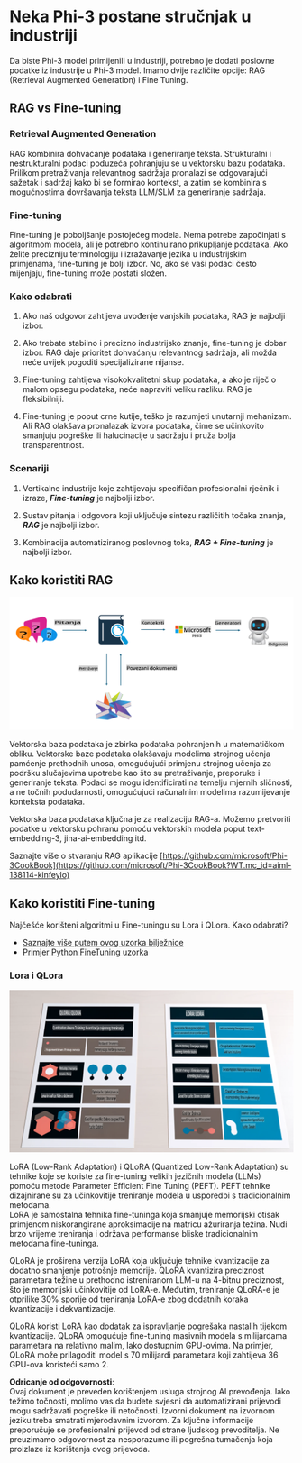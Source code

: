 # **Neka Phi-3 postane stručnjak u industriji**

Da biste Phi-3 model primijenili u industriji, potrebno je dodati poslovne podatke iz industrije u Phi-3 model. Imamo dvije različite opcije: RAG (Retrieval Augmented Generation) i Fine Tuning.

## **RAG vs Fine-tuning**

### **Retrieval Augmented Generation**

RAG kombinira dohvaćanje podataka i generiranje teksta. Strukturalni i nestrukturalni podaci poduzeća pohranjuju se u vektorsku bazu podataka. Prilikom pretraživanja relevantnog sadržaja pronalazi se odgovarajući sažetak i sadržaj kako bi se formirao kontekst, a zatim se kombinira s mogućnostima dovršavanja teksta LLM/SLM za generiranje sadržaja.

### **Fine-tuning**

Fine-tuning je poboljšanje postojećeg modela. Nema potrebe započinjati s algoritmom modela, ali je potrebno kontinuirano prikupljanje podataka. Ako želite precizniju terminologiju i izražavanje jezika u industrijskim primjenama, fine-tuning je bolji izbor. No, ako se vaši podaci često mijenjaju, fine-tuning može postati složen.

### **Kako odabrati**

1. Ako naš odgovor zahtijeva uvođenje vanjskih podataka, RAG je najbolji izbor.

2. Ako trebate stabilno i precizno industrijsko znanje, fine-tuning je dobar izbor. RAG daje prioritet dohvaćanju relevantnog sadržaja, ali možda neće uvijek pogoditi specijalizirane nijanse.

3. Fine-tuning zahtijeva visokokvalitetni skup podataka, a ako je riječ o malom opsegu podataka, neće napraviti veliku razliku. RAG je fleksibilniji.

4. Fine-tuning je poput crne kutije, teško je razumjeti unutarnji mehanizam. Ali RAG olakšava pronalazak izvora podataka, čime se učinkovito smanjuju pogreške ili halucinacije u sadržaju i pruža bolja transparentnost.

### **Scenariji**

1. Vertikalne industrije koje zahtijevaju specifičan profesionalni rječnik i izraze, ***Fine-tuning*** je najbolji izbor.

2. Sustav pitanja i odgovora koji uključuje sintezu različitih točaka znanja, ***RAG*** je najbolji izbor.

3. Kombinacija automatiziranog poslovnog toka, ***RAG + Fine-tuning*** je najbolji izbor.

## **Kako koristiti RAG**

![rag](../../../../translated_images/rag.36e7cb856f120334d577fde60c6a5d7c5eecae255dac387669303d30b4b3efa4.hr.png)

Vektorska baza podataka je zbirka podataka pohranjenih u matematičkom obliku. Vektorske baze podataka olakšavaju modelima strojnog učenja pamćenje prethodnih unosa, omogućujući primjenu strojnog učenja za podršku slučajevima upotrebe kao što su pretraživanje, preporuke i generiranje teksta. Podaci se mogu identificirati na temelju mjernih sličnosti, a ne točnih podudarnosti, omogućujući računalnim modelima razumijevanje konteksta podataka.

Vektorska baza podataka ključna je za realizaciju RAG-a. Možemo pretvoriti podatke u vektorsku pohranu pomoću vektorskih modela poput text-embedding-3, jina-ai-embedding itd.

Saznajte više o stvaranju RAG aplikacije [https://github.com/microsoft/Phi-3CookBook](https://github.com/microsoft/Phi-3CookBook?WT.mc_id=aiml-138114-kinfeylo)

## **Kako koristiti Fine-tuning**

Najčešće korišteni algoritmi u Fine-tuningu su Lora i QLora. Kako odabrati?
- [Saznajte više putem ovog uzorka bilježnice](../../../../code/04.Finetuning/Phi_3_Inference_Finetuning.ipynb)
- [Primjer Python FineTuning uzorka](../../../../code/04.Finetuning/FineTrainingScript.py)

### **Lora i QLora**

![lora](../../../../translated_images/qlora.6aeba71122bc0c8d56ccf0bc36b861304939fee087f43c1fc6cc5c9cb8764725.hr.png)

LoRA (Low-Rank Adaptation) i QLoRA (Quantized Low-Rank Adaptation) su tehnike koje se koriste za fine-tuning velikih jezičnih modela (LLMs) pomoću metode Parameter Efficient Fine Tuning (PEFT). PEFT tehnike dizajnirane su za učinkovitije treniranje modela u usporedbi s tradicionalnim metodama.  
LoRA je samostalna tehnika fine-tuninga koja smanjuje memorijski otisak primjenom niskorangirane aproksimacije na matricu ažuriranja težina. Nudi brzo vrijeme treniranja i održava performanse bliske tradicionalnim metodama fine-tuninga.  

QLoRA je proširena verzija LoRA koja uključuje tehnike kvantizacije za dodatno smanjenje potrošnje memorije. QLoRA kvantizira preciznost parametara težine u prethodno istreniranom LLM-u na 4-bitnu preciznost, što je memorijski učinkovitije od LoRA-e. Međutim, treniranje QLoRA-e je otprilike 30% sporije od treniranja LoRA-e zbog dodatnih koraka kvantizacije i dekvantizacije.  

QLoRA koristi LoRA kao dodatak za ispravljanje pogrešaka nastalih tijekom kvantizacije. QLoRA omogućuje fine-tuning masivnih modela s milijardama parametara na relativno malim, lako dostupnim GPU-ovima. Na primjer, QLoRA može prilagoditi model s 70 milijardi parametara koji zahtijeva 36 GPU-ova koristeći samo 2.

**Odricanje od odgovornosti**:  
Ovaj dokument je preveden korištenjem usluga strojnog AI prevođenja. Iako težimo točnosti, molimo vas da budete svjesni da automatizirani prijevodi mogu sadržavati pogreške ili netočnosti. Izvorni dokument na izvornom jeziku treba smatrati mjerodavnim izvorom. Za ključne informacije preporučuje se profesionalni prijevod od strane ljudskog prevoditelja. Ne preuzimamo odgovornost za nesporazume ili pogrešna tumačenja koja proizlaze iz korištenja ovog prijevoda.